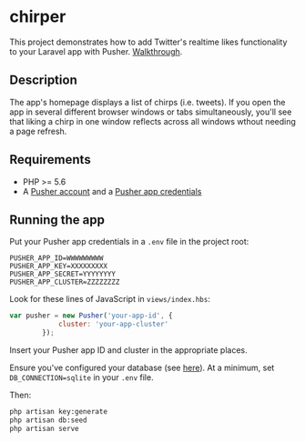 # chirper
This project demonstrates how to add Twitter's realtime likes functionality to your Laravel app with Pusher. [Walkthrough](https://blog.pusher.com/build-twitter-realtime-likes-feature-with-laravel/).

## Description
The app's homepage displays a list of chirps (i.e. tweets). If you open the app in several different browser windows or tabs simultaneously, you'll see that liking a chirp in one window reflects across all windows wthout needing a page refresh.

## Requirements
- PHP >= 5.6
- A [Pusher account](https://pusher.com/signup) and a [Pusher app credentials](http://dashboard.pusher.com/)

## Running the app
Put your Pusher app credentials in a `.env` file in the project root:
```
PUSHER_APP_ID=WWWWWWWWW
PUSHER_APP_KEY=XXXXXXXXX
PUSHER_APP_SECRET=YYYYYYYY
PUSHER_APP_CLUSTER=ZZZZZZZZ
```

Look for these lines of JavaScript in `views/index.hbs`:
```javascript
var pusher = new Pusher('your-app-id', {
            cluster: 'your-app-cluster'
        });
```
Insert your Pusher app ID and cluster in the appropriate places.

Ensure you've configured your database (see [here](https://laravel.com/docs/5.4/database)). At a minimum, set `DB_CONNECTION=sqlite` in your `.env` file.

Then:

```bash
php artisan key:generate
php artisan db:seed
php artisan serve
```

